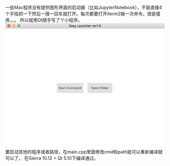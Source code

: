 一些Mac程序没有提供图形界面的启动器（比如JupyterNotebook），不能直接4个手指抓一下然后一搜一回车就打开。每次都要打开iterm2输一次命令，很是蛋疼。。。
所以就用Qt随手写了个小程序。
![image](http://github.com/hongwen000/Qt-Easy-Command-Launcher-for-Mac/raw/master/images/screen_shot.png)
要启动其他的程序或者路径，在main.cpp里面修改cmd和path就可以重新编译就可以了。
在Sierra 10.12 + Qt 5.10下编译通过。